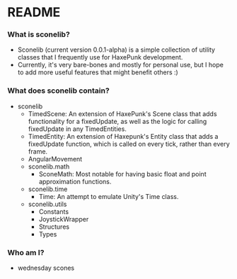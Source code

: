 # README #

### What is sconelib? ###

- Sconelib (current version 0.0.1-alpha) is a simple collection of utility classes that I frequently use for HaxePunk development.
- Currently, it's very bare-bones and mostly for personal use, but I hope to add more useful features that might benefit others :)

### What does sconelib contain? ###

- sconelib
	- TimedScene: An extension of HaxePunk's Scene class that adds functionality for a fixedUpdate, as well as the logic for calling fixedUpdate in any TimedEntities.
	- TimedEntity: An extension of Haxepunk's Entity class that adds a fixedUpdate function, which is called on every tick, rather than every frame.
	- AngularMovement
	- sconelib.math
		- SconeMath: Most notable for having basic float and point approximation functions.
	- sconelib.time
		- Time: An attempt to emulate Unity's Time class.
	- sconelib.utils
		- Constants
		- JoystickWrapper
		- Structures
		- Types

### Who am I? ###

- wednesday scones
